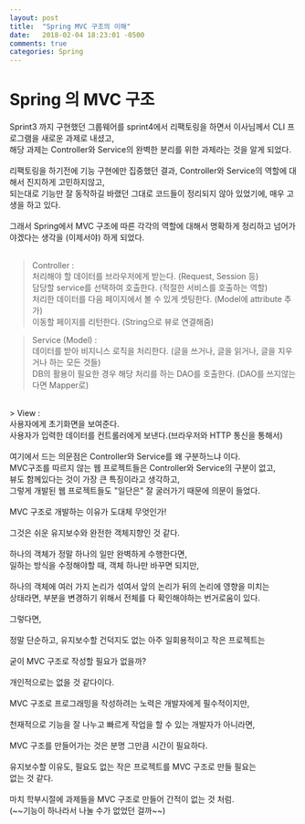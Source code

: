 ```yaml
---
layout: post
title:  "Spring MVC 구조의 이해"
date:   2018-02-04 18:23:01 -0500
comments: true
categories: Spring
---
```


# Spring 의 MVC 구조

Sprint3 까지 구현했던 그룹웨어를 sprint4에서 리팩토링을 하면서 이사님께서 CLI 프로그램을 새로운 과제로 내셨고,<br>
해당 과제는 Controller와 Service의 완벽한 분리를 위한 과제라는 것을 알게 되었다.<br>
<br>
리팩토링을 하기전에 기능 구현에만 집중했던 결과, Controller와 Service의 역할에 대해서 진지하게 고민하지않고,<br>
되는대로 기능만 잘 동작하길 바랬던 그대로 코드들이 정리되지 않아 있었기에, 매우 고생을 하고 있다.<br>
<br>
그래서 Spring에서 MVC 구조에 따른 각각의 역할에 대해서 명확하게 정리하고 넘어가야겠다는 생각을 (이제서야) 하게 되었다.<br>
<br>
> Controller :<br>
처리해야 할 데이터를 브라우저에게 받는다. (Request, Session 등)<br>
담당할 service를 선택하여 호출한다. (적절한 서비스를 호출하는 역할)<br>
처리한 데이터를 다음 페이지에서 볼 수 있게 셋팅한다. (Model에 attribute 추가)<br>
이동할 페이지를 리턴한다. (String으로 뷰로 연결해줌)<br>

> Service (Model) :<br>
데이터를 받아 비지니스 로직을 처리한다. (글을 쓰거나, 글을 읽거나, 글을 지우거나 하는 모든 것들)<br>
DB의 활용이 필요한 경우 해당 처리를 하는 DAO를 호출한다. (DAO를 쓰지않는다면 Mapper로)<br>
<br>
> View :<br>
사용자에게 초기화면을 보여준다.<br>
사용자가 입력한 데이터를 컨트롤러에게 보낸다.(브라우저와 HTTP 통신을 통해서)<br>
<br>
여기에서 드는 의문점은 Controller와 Service를 왜 구분하느냐 이다.<br>
MVC구조를 따르지 않는 웹 프로젝트들은 Controller와 Service의 구분이 없고,<br>
뷰도 함께있다는 것이 가장 큰 특징이라고 생각하고,<br>
그렇게 개발된 웹 프로젝트들도 "일단은" 잘 굴러가기 때문에 의문이 들었다.<br>
<br>
MVC 구조로 개발하는 이유가 도대체 무엇인가!<br>
<br>
그것은 쉬운 유지보수와 완전한 객체지향인 것 같다.<br>
<br>
하나의 객체가 정말 하나의 일만 완벽하게 수행한다면,<br>
일하는 방식을 수정해야할 때, 객체 하나만 바꾸면 되지만,<br>
<br>
하나의 객체에 여러 가지 논리가 섞여서 앞의 논리가 뒤의 논리에 영향을 미치는<br>
상태라면, 부분을 변경하기 위해서 전체를 다 확인해야하는 번거로움이 있다.<br>
<br>
그렇다면,<br>
<br>
정말 단순하고, 유지보수할 건덕지도 없는 아주 일회용적이고 작은 프로젝트는<br>
<br>
굳이 MVC 구조로 작성할 필요가 없을까?<br>
<br>
개인적으로는 없을 것 같다이다.<br>
<br>
MVC 구조로 프로그래밍을 작성하려는 노력은 개발자에게 필수적이지만,<br>
<br>
천재적으로 기능을 잘 나누고 빠르게 작업을 할 수 있는 개발자가 아니라면,<br>
<br>
MVC 구조를 만들어가는 것은 분명 그만큼 시간이 필요하다.<br>
<br>
유지보수할 이유도, 필요도 없는 작은 프로젝트를 MVC 구조로 만들 필요는<br>
없는 것 같다.<br>
<br>
마치 학부시절에 과제들을 MVC 구조로 만들어 간적이 없는 것 처럼.<br>
(~~기능이 하나라서 나눌 수가 없었던 걸까~~)<br>
